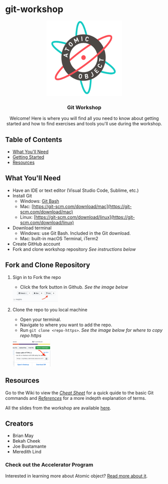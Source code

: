 # git-workshop

<p align="center">
  <a href="https://atomicobject.com/">
    <img src="./site-assets/AO_logo.png" alt="Atomic logo" width="240" height="240">
  </a>
</p>
<h3 align="center">Git Workshop</h3>
<p align="center">
  Welcome! Here is where you will find all you need to know about getting started and how to find exercises and tools you'll use during the workshop.</p>


## Table of Contents
- [What You'll Need](#what-you'll-need)
- [Getting Started](#fork-and-clone-repository)
- [Resources](#resources)

## What You'll Need


* Have an IDE or text editor (Visual Studio Code, Sublime, etc.)
* Install Git
  * Windows: [Git Bash](https://gitforwindows.org/)
  * Mac: [https://git-scm.com/download/mac](https://git-scm.com/download/mac)
  * Linux: [https://git-scm.com/download/linux](https://git-scm.com/download/linux)
* Download terminal
  * Windows: use Git Bash. Included in the Git download.
  * Mac: built-in macOS Terminal, iTerm2
* Create GitHub account
* Fork and clone workshop repository *See instructions below*


## Fork and Clone Repository

1. Sign in to Fork the repo
	* Click the fork button in Github. *See the image below*


	<img src="./assets/fork.png" alt="fork" width="30%" height="30%">

2. Clone the repo to you local machine
	*  Open your terminal.
	*  Navigate to where you want to add the repo.
	*  Run `git clone <repo-https>`. *See the image below for where to copy repo https*

	<img src="./assets/clone.png" alt="fork" width="25%" height="25%">

## Resources

Go to the Wiki to view the [*Cheat Sheet*](https://github.com/atomicobject/git-workshop/wiki/Cheat-Sheet) for a quick quide to the basic Git commands and [*References*](https://github.com/atomicobject/git-workshop/wiki/Reference-Manual) for a more indepth explanation of terms.

All the slides from the workshop are available [here](https://github.com/atomicobject/git-workshop/blob/master/Git%20Workshop%20Slides.pdf).

## Creators
* Brian May
* Bekah Cheek
* Joe Bustamante
* Meredith Lind

### Check out the Accelerator Program
Interested in learning more about Atomic object? [Read more about it](https://atomicobject.com/careers/accelerator).
